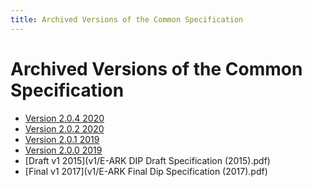 ```yaml
---
title: Archived Versions of the Common Specification
---
```

Archived Versions of the Common Specification
=============================================

- [Version 2.0.4 2020](/pdf/eark-dip.pdf)
- [Version 2.0.2 2020](v2_0/eark-dip-v2-0-2.pdf)
- [Version 2.0.1 2019](v2_0/eark-dip-v2-0-1.pdf)
- [Version 2.0.0 2019](v2_0/eark-dip-v2-0-0.pdf)
- [Draft v1 2015](v1/E-ARK DIP Draft Specification (2015).pdf)
- [Final v1 2017](v1/E-ARK Final Dip Specification (2017).pdf)
